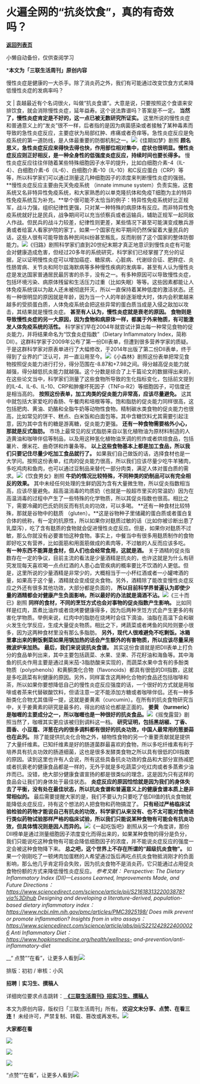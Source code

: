 # 火遍全网的“抗炎饮食”，真的有奇效吗？

[**返回列表页**](/gzh/三联生活周刊)

小懒自动备份，仅供查阅学习

***本文为「三联生活周刊」原创内容**  

  
  
慢性炎症是健康的一大杀手。除了消炎药之外，我们有可能通过改变饮食方式来降低慢性炎症的发病率吗？  
  
文 | 袁越最近有个名词很火，叫做“抗炎食谱”。大意是说，只要按照这个食谱来安排饮食，就会消除慢性炎症，延年益寿。这个说法靠谱吗？答案是不一定。
**当然了，慢性炎症肯定是不好的，这一点已被无数研究所证实。**
这里所说的慢性炎症和普通意义上的“发炎”很不一样，后者指的是因为病菌感染或者接触了某种毒素而导致的急性炎症反应，主要症状为局部红肿、疼痛或者奇痒等。急性炎症反应是免疫系统的第一道防线，是人体最重要的防御机制之一。![](https://mmbiz.qpic.cn/sz_mmbiz_jpg/XnMeqb0xcz4j2USnIiax5Rlu6tWicFLKDAW42AExzgmBzlaaHsL3noetH9uHIj1FCDPgBVoqh5kXzqh1dOJlrcyg/640?wx_fmt=jpeg&from;=appmsg)《佳期如梦》剧照
**顾名思义，急性炎症反应来得快去得也快，作用部位相对集中，症状也很明显。慢性炎症反应则正好相反，是一种全身性的低强度炎症反应，持续时间也要长得多。**
慢性炎症反应往往伴随着某些特殊细胞因子水平的提升，比如白细胞介素-4（IL-4）、白细胞介素-6（IL-6）、白细胞介素-10（IL-10）和C反应蛋白（CRP）等等，所以科学家们可以通过测量这几种细胞因子的浓度来判断慢性炎症的强弱。
**慢性炎症反应主要由先天免疫系统 （innate immune
system）负责实施，这套系统又名非特异性免疫系统，和大家熟悉的以单克隆抗体和免疫T细胞为主的特异性免疫系统互为补充。**举个很可能不太恰当的例子：特异性免疫系统好比正规军，战斗力强，组织纪律性更强，只对某一种特殊的病原体有反应。而非特异性免疫系统就好比是民兵，战争期间可以充当侦察兵或者运输兵，辅助正规军一起同敌人作战。但民兵的战斗力较差，纪律性则更差，某些情况下甚至可能演变成散兵游勇或者给富人看家护院的家丁。如果一个国家在和平期间仍然保留着大量民兵的话，这些人很有可能导致各种民间纠纷甚至叛乱，反而削弱了这个国家的整体防御能力。![](https://mmbiz.qpic.cn/sz_mmbiz_jpg/XnMeqb0xcz4j2USnIiax5Rlu6tWicFLKDAVY8eaWqVIiaEg7JTibVFhmkz8pjGORjLB8h94p55tPytynBvqwfeQbMg/640?wx_fmt=jpeg&from;=appmsg)《归路》剧照科学家们直到20世纪末期才真正地意识到慢性炎症有可能会对健康造成危害，但经过20多年的系统研究，科学家们已经掌握了充分的证据，足以证明慢性炎症可以增加癌症、糖尿病、心脏病、代谢综合征、肥胖症、炎性肠胃病、关节炎和阿尔兹海默病等多种慢性疾病的发病率，甚至有人认为慢性炎症是发达国家普通居民最厉害的杀手，没有之一。有多种原因可以导致慢性炎症，包括环境污染、病原体残留和生活压力过重（比如失眠）等等。这些因素都能让人体免疫系统误以为敌人还未被彻底歼灭，所以一直保持着某种低度的激活状态。还有一种很明显的原因就是年龄，因为当一个人的年龄逐渐增大时，体内会积累越来越多的受损蛋白质，人体免疫系统会把这些异常的蛋白质当成是入侵之敌加以攻击，其结果就是慢性炎症。
**甚至有人认为，慢性炎症就是衰老的原因。**
**食物则是导致慢性炎症的另一大原因，因为食物和病原体一样，都属于外来物质，有可能激发人体免疫系统的活性。**
科学家们早在2004年就尝试计算出每一种常见食物的促炎能力，并将结果命名为“饮食炎症指数”（Dietary Inflammatory
Index，简称DII）。这群科学家于2009年公布了第一份DII表单，但遭到很多营养学家的质疑。于是这群科学家对原表单进行了大幅修改，于2014年出版了第二份DII表单，终于得到了业界的广泛认可，并一直沿用至今。![](https://mmbiz.qpic.cn/sz_mmbiz_jpg/XnMeqb0xcz4j2USnIiax5Rlu6tWicFLKDAZFhXL1RmBtoGvWic1TXkZO9gzuResp6BUyXLdGY9ALW2wafT13BI7lQ/640?wx_fmt=jpeg&from;=appmsg)《小森林》剧照这份表单把常见食物按照促炎能力进行打分，得分范围在-8.87和+7.98之间。得分越高促炎能力就越强，得分越低抗炎能力就越强。这个分数是综合了上千篇论文的数据得出来的，在这些论文当中，科学家们测量了这些食物所导致的生化指标变化，包括前文提到的IL-4、IL-6、IL-10、CRP和肿瘤坏死因子（TNFα-R2）等细胞因子，可信度还是相当高的。
**按照这份表单，加工肉类的促炎能力非常高，应该尽量避免。**
这其中就包括大家爱吃的香肠、午餐肉和培根等等。饱和脂肪的促炎能力同样很高，这包括肥肉、黄油、奶酪和全脂牛奶等动物性食物。精制碳水类食物的促炎能力也很高，比如常见的饼干、糕点、白米饭和白面包等。其中含糖饮料尤其需要引起注意，因为其中含有的糖是游离糖，促炎能力更强。
**还有一种食物需要格外小心，那就是反式脂肪。**
市场上最常见的反式脂肪来自以氢化植物油为原材料制造的人造黄油和咖啡伴侣等制品，以及用这种氢化植物油烹调的煎炸或者烘焙食品，包括薯片、爆米花、曲奇饼和炸薯条等。
**以上这些食物基本上都是加工食品，所以我们只要记住尽量少吃加工食品就行了。**
如果我们自己做饭的话，选择食材也是一大学问。按照这份表单，红肉的促炎能力很高，所以我们应该尽量少吃牛羊猪肉，多吃鸡肉和鱼肉，也可以通过豆制品来替代一部分肉类，满足人体对蛋白质的需求。![](https://mmbiz.qpic.cn/sz_mmbiz_jpg/XnMeqb0xcz4j2USnIiax5Rlu6tWicFLKDAg67ArNrVE6lZDIU4qaPwBCkqK4vtGgIsy8IWRz8jV4JHmSgGrFPk4w/640?wx_fmt=jpeg&from;=appmsg)《饮食男女》剧照
**牛奶的情况比较特殊，不同种类的奶制品可以有完全相反的效果。**
其中未经任何处理的生鲜奶因为含有大量微生物，所以促炎指数相当高，应该尽量避免。超高温消毒的均质奶（也就是一般超市里买的常温奶）因为在高温消毒的过程中产生了一些特殊的化学物质，所以其促炎指数也很高。相比之下，需要冷藏的巴氏奶则反而有抗炎的功效，可以多喝。
**还有一种食材比较特殊，那就是谷物中的麸质
（gluten）。**这是谷物种子里储藏的蛋白质或者蛋白复合体的统称，有一定的抗原性，所以如果你对麸质过敏的话（比如你被诊断出患了乳糜泻），吃了含有麸质的食物就会促进慢性炎症反应。但是，如果你对麸质不过敏，那么你就没有必要害怕这种食物。事实上，中餐当中有很多用麸质制作的食物即好吃又有营养，比如面筋和用面筋做成的素肉等，不过敏的人反而应该多吃。
**有一种东西不能算是食材，但人们也会经常食用，这就是酒。**
关于酒精的促炎指数存在一定的争议，目前主流的看法是少量酒精是抗炎的，也许这就是为什么有研究发现每天喜欢喝一点点红酒的人患心血管疾病的概率要比不饮酒的人更低。但是，这里所说的少量酒精是非常少的，大概相当于一小杯红酒或者一小罐啤酒的量，如果高于这个量，酒精就会变成促炎食物。另外，酒精除了能改变慢性炎症反应之外还有很多其他功效，大部分都是负面的，
**所以目前科学界普遍认为即使少量的酒精都会对健康产生负面影响，所以最好的办法就是滴酒不沾。**![](https://mmbiz.qpic.cn/sz_mmbiz_jpg/XnMeqb0xcz4j2USnIiax5Rlu6tWicFLKDAqtf3iaF7GmTg1vhu51Gc85bUm5XJoNW9Mv473MTzCktCJ61MteJiaF6g/640?wx_fmt=jpeg&from;=appmsg)《三十而已》剧照
**同样的食材，不同的烹饪方式也会对事物的促炎指数产生影响。**
比如同样是红肉，蒸煮比油炸或者烧烤要健康得多，因为后两种烹饪方式会产生更多的有害化学物质。举例来说，红肉中的脂肪在烧烤时会往下滴油，油脂在高温下会和碳火发生化学反应，生成大量促炎物质。相比之下，烤蔬菜或者烤鱼的风险则要小很多，因为这两种食材里没有那么多脂肪。
**另外，现代人很难避免不吃剩饭。冰箱里拿出来的剩饭剩菜如果用锅加热的话会产生额外的有害物质，所以应该尽量采用微波炉来加热。**
**最后，我们来说说抗炎食谱。**
其实这份食谱就是把DII表单上打负分的食品单列出来，其中主要包括蔬菜、水果、坚果、芥花籽油和海鱼等。其中海鱼的抗炎作用主要是通过奥米茄-3脂肪酸来实现的，而蔬菜水果中含有的多酚类物质（polyphenols）和黄酮类化合物（flavonoids）都具有很低的DII指数，这就是多吃蔬菜有利健康的原因。另外，同样富含这两种化合物的食品还包括咖啡和茶，所以如果你要想降低自己的慢性炎症反应强度的话，一个很好的方式就是用咖啡或者茶来代替碳酸饮料，但请注意一定不能添加方糖或者咖啡伴侣。还有一种多酚类化合物尤其值得一提，这就是姜黄素（curcumin）。在所有的抗炎食物研究当中，关于姜黄素的研究是最多的，得出的结论也都是正面的。
**姜黄
（turmeric）是咖喱的主要成分之一，所以咖喱也是一种很好的抗炎食品。**![](https://mmbiz.qpic.cn/sz_mmbiz_jpg/XnMeqb0xcz4j2USnIiax5Rlu6tWicFLKDA2Cs86UyDqhYjLDgS683KiaxAFP2MDHib5sHknxPMPwtFEKjZ7Kg3KMHg/640?wx_fmt=jpeg)《摇曳露营》剧照当然了，咖喱其实更应该被归到调料这一档。
**研究证明，包括黑胡椒、丁香、茴香、小豆蔻、洋葱在内的很多调料都有很好的抗炎功效，中国人最常用的葱姜蒜也在此列。**
除了能提供抗炎化合物之外，植物性食物的另一个重要贡献就是提供了大量纤维素。已知纤维素是好的肠道菌群最喜欢的食物，所以多吃纤维素有利于培养具有抗炎功效的肠道细菌，这也是很多发酵类食物之所以具有很低的DII指数的原因。读到这里也许有人会说，所有这些具备抗炎功效的食品和大部分宣扬减肥或者抗衰老的健康食品都是一样的，无外乎就是多吃蔬菜少吃红肉或者多蒸煮少油炸而已。没错，绝大部分健康食谱宣扬的都是很类似的理念，这是因为只有这样的食品会让我们的身体处于最佳状态。
**炎症反应的原因恰恰就是因为我们的身体失去了平衡，没有处在最佳状态，所以抗炎食谱和普遍意义上的健康食谱本质上是非常相似的。**
最后需要提醒大家的是，我们不要认为只要吃了低DII值的抗炎食物就能降低炎症反应，持有这个想法的人把食物和药物搞混了。
**只有经过严格临床试验检验的药物才能说自己有抗炎的功效，科学家们从来没有、也不太可能对食物进行类似药物试验那样严格的临床试验，所以我们只能说某种食物有可能会有抗炎功效，但具体情况则是因人而异的。**![](https://mmbiz.qpic.cn/sz_mmbiz_jpg/XnMeqb0xcz4j2USnIiax5Rlu6tWicFLKDADR8SBSu4BQh08hIqUBmZBACpQPLC48mfP8CJVFYSxoFJFg8FqFKx8A/640?wx_fmt=jpeg)《一起吃饭吧》剧照从另一个角度讲，那份DII榜单是通过测量细胞因子浓度变化而得出来的，如果某种食物的得分是负分，我们只能说吃这种食物有可能会降低细胞因子的浓度，并不能说炎症反应的强度一定会被这种食物降下来。
**总之吧，这个世界上不存在所谓的“超级抗炎食物”。**
如果一个刚刚吃了一顿烤肉加蛋糕的人希望通过饭后再吃点抗炎食物抵消刚才的负面影响，那么他几乎肯定将会失败，因为抗炎食物不是消炎药，它只能通过占用促炎食物份额的方式来降低慢性炎症反应。
_参考文献：_ _Perspective: The Dietary Inflammatory Index (DII)—Lessons Learned,
Improvements Made, and Future Directions：_
_https://www.sciencedirect.com/science/article/pii/S2161831322003878?via%3Dihub_
_Designing and developing a literature-derived, population-based dietary
inflammatory index：_ _https://www.ncbi.nlm.nih.gov/pmc/articles/PMC3925198/_
_Does milk prevent or promote inflammation? Insights from in vitro assays：_
_https://www.sciencedirect.com/science/article/abs/pii/S2212429224000026_
_Anti Inflammatory Diet：_ _https://www.hopkinsmedicine.org/health/wellness-
and-prevention/anti-inflammatory-diet_

  

 __“
点赞”“在看”，让更多人看到![](https://mmbiz.qpic.cn/mmbiz_gif/c2Sib3Mp7pON9hkSZwdTibRHNZSMPyiapUCHJwlyoZVBC3SfmPmF0VKjkm3NiaToQloHFJ6icyicqZnqgXp6pSQJt5gg/640?wx_fmt=gif&from;=appmsg&wxfrom;=5&wx;_lazy=1&tp;=wxpic)  
  
  
  
  
  

排版：初初 / 审核：小风

  
 **招聘｜实习生、撰稿人**  

详细岗位要求点击跳转：[
**《三联生活周刊》招实习生、撰稿人**](http://mp.weixin.qq.com/s?__biz=MTc5MTU3NTYyMQ==&mid=2651136871&idx=3&sn=f1c0777fe9d31881e5dfca68ebc2937f&chksm=5907324d6e70bb5b3546dfe1c7b31b5fe05664bebbf36356ba9a1a352e0678444cad62875ad4&scene=21#wechat_redirect)

本文为原创内容，版权归「三联生活周刊」所有。 **欢迎文末分享、点赞、在看三连！**
未经许可，严禁复制、转载、篡改或再发布。![](https://mmbiz.qpic.cn/sz_mmbiz_png/Gg7Qtoh7Aic9ZTmAdCc80b4nD7xicgPt863QWU7oNswDx19XrjfTtSl8QwatY2EEZGuNd1WRRiapDZjcDhTnNYmBg/640?wx_fmt=other&wxfrom;=5&wx;_lazy=1&wx;_co=1&retryload;=1&tp;=webp)

 **大家都在看**

  
[![](https://mmbiz.qpic.cn/mmbiz_jpg/c2Sib3Mp7pOOS9YXkbjnLTcB0GDm5raZHvlzfCsm23qQ06CSkjr3GWy0Oq51EBLSTvhmeLFvgKxjhn1IGQMIDrA/640?wx_fmt=jpeg&from;=appmsg&wxfrom;=5&wx;_lazy=1&wx;_co=1&tp;=wxpic)](http://mp.weixin.qq.com/s?__biz=MTc5MTU3NTYyMQ==&mid=2651406633&idx=1&sn=34e0b8ecbbba4ce6e382d49a24169c0e&chksm=590b50036e7cd9158d25207c61e69ba421a7a8b813b0ab6b3f7cd8009ff4e44b38101ca49b5c&scene=21#wechat_redirect)  

![](https://mmbiz.qpic.cn/sz_mmbiz_png/Gg7Qtoh7Aic9ZTmAdCc80b4nD7xicgPt86k1kgpU51hWCHjV92ryhVW35PLCvLhxLw9XDhXjgeDyZhHSx5EbRcfg/640?wx_fmt=other&wxfrom;=5&wx;_lazy=1&wx;_co=1&retryload;=1&tp;=webp)

  
[![](https://mmbiz.qpic.cn/mmbiz_jpg/c2Sib3Mp7pOOscRuZrCibCxsE1u7UtPialkZVdnsVfBBVIibicXz2dOryRyANicobSjntgBDLQWwVDLqIjZ68BicsnwDQ/640?wx_fmt=jpeg&from;=appmsg&wxfrom;=5&wx;_lazy=1&wx;_co=1&tp;=wxpic)]()  
  
“点赞”“在看”，让更多人看到![](https://mmbiz.qpic.cn/mmbiz_gif/c2Sib3Mp7pON9hkSZwdTibRHNZSMPyiapUCHJwlyoZVBC3SfmPmF0VKjkm3NiaToQloHFJ6icyicqZnqgXp6pSQJt5gg/640?wx_fmt=gif&from;=appmsg&wxfrom;=5&wx;_lazy=1&tp;=wxpic)

